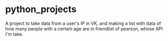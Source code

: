 # python_projects
A project to take data from a user's IP in VK, and making a list with data of how many people with a certain age are in friendlist of pearson, whose API I'm take.
